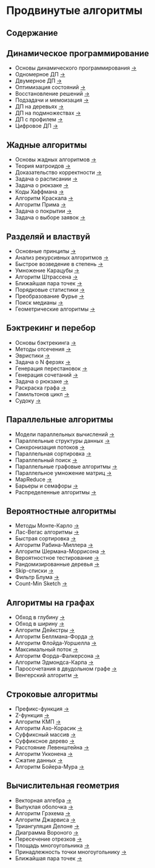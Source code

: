 # Продвинутые алгоритмы

## Содержание
## Динамическое программирование
- Основы динамического программирования [→](/notes/dp_basics.md)
- Одномерное ДП [→](/notes/one_dim_dp.md)
- Двумерное ДП [→](/notes/two_dim_dp.md)
- Оптимизация состояний [→](/notes/dp_state_opt.md)
- Восстановление решений [→](/notes/dp_solution_recovery.md)
- Подзадачи и мемоизация [→](/notes/dp_memoization.md)
- ДП на деревьях [→](/notes/tree_dp.md)
- ДП на подмножествах [→](/notes/subset_dp.md)
- ДП с профилем [→](/notes/profile_dp.md)
- Цифровое ДП [→](/notes/digit_dp.md)

## Жадные алгоритмы
- Основы жадных алгоритмов [→](/notes/greedy_basics.md)
- Теория матроидов [→](/notes/matroid_theory.md)
- Доказательство корректности [→](/notes/greedy_correctness.md)
- Задача о расписании [→](/notes/scheduling.md)
- Задача о рюкзаке [→](/notes/knapsack.md)
- Коды Хаффмана [→](/notes/huffman_codes.md)
- Алгоритм Краскала [→](/notes/kruskal.md)
- Алгоритм Прима [→](/notes/prim.md)
- Задача о покрытии [→](/notes/set_cover.md)
- Задача о выборе заявок [→](/notes/activity_selection.md)

## Разделяй и властвуй
- Основные принципы [→](/notes/divide_conquer_basics.md)
- Анализ рекурсивных алгоритмов [→](/notes/recursive_analysis.md)
- Быстрое возведение в степень [→](/notes/fast_power.md)
- Умножение Карацубы [→](/notes/karatsuba.md)
- Алгоритм Штрассена [→](/notes/strassen.md)
- Ближайшая пара точек [→](/notes/closest_pair.md)
- Порядковые статистики [→](/notes/order_statistics.md)
- Преобразование Фурье [→](/notes/fft.md)
- Поиск медианы [→](/notes/median_search.md)
- Геометрические алгоритмы [→](/notes/geometric_dc.md)

## Бэктрекинг и перебор
- Основы бэктрекинга [→](/notes/backtracking_basics.md)
- Методы отсечения [→](/notes/pruning_methods.md)
- Эвристики [→](/notes/backtracking_heuristics.md)
- Задача о N ферзях [→](/notes/n_queens.md)
- Генерация перестановок [→](/notes/permutations.md)
- Генерация сочетаний [→](/notes/combinations.md)
- Задача о рюкзаке [→](/notes/backpack.md)
- Раскраска графа [→](/notes/graph_coloring.md)
- Гамильтонов цикл [→](/notes/hamiltonian.md)
- Судоку [→](/notes/sudoku.md)

## Параллельные алгоритмы
- Модели параллельных вычислений [→](/notes/parallel_models.md)
- Параллельные структуры данных [→](/notes/parallel_ds.md)
- Синхронизация потоков [→](/notes/thread_sync.md)
- Параллельная сортировка [→](/notes/parallel_sort.md)
- Параллельный поиск [→](/notes/parallel_search.md)
- Параллельные графовые алгоритмы [→](/notes/parallel_graph.md)
- Параллельное умножение матриц [→](/notes/parallel_matrix.md)
- MapReduce [→](/notes/mapreduce.md)
- Барьеры и семафоры [→](/notes/barriers_semaphores.md)
- Распределенные алгоритмы [→](/notes/distributed.md)

## Вероятностные алгоритмы
- Методы Монте-Карло [→](/notes/monte_carlo.md)
- Лас-Вегас алгоритмы [→](/notes/las_vegas.md)
- Быстрая сортировка [→](/notes/quicksort_prob.md)
- Алгоритм Рабина-Миллера [→](/notes/rabin_miller.md)
- Алгоритм Шермана-Моррисона [→](/notes/sherwood_morrison.md)
- Вероятностное тестирование [→](/notes/prob_testing.md)
- Рандомизированные деревья [→](/notes/random_trees.md)
- Skip-списки [→](/notes/skip_lists.md)
- Фильтр Блума [→](/notes/bloom_filter.md)
- Count-Min Sketch [→](/notes/count_min.md)

## Алгоритмы на графах
- Обход в глубину [→](/notes/dfs.md)
- Обход в ширину [→](/notes/bfs.md)
- Алгоритм Дейкстры [→](/notes/dijkstra.md)
- Алгоритм Беллмана-Форда [→](/notes/bellman_ford.md)
- Алгоритм Флойда-Уоршелла [→](/notes/floyd_warshall.md)
- Максимальный поток [→](/notes/max_flow.md)
- Алгоритм Форда-Фалкерсона [→](/notes/ford_fulkerson.md)
- Алгоритм Эдмондса-Карпа [→](/notes/edmonds_karp.md)
- Паросочетания в двудольном графе [→](/notes/bipartite_matching.md)
- Венгерский алгоритм [→](/notes/hungarian.md)

## Строковые алгоритмы
- Префикс-функция [→](/notes/prefix_function.md)
- Z-функция [→](/notes/z_function.md)
- Алгоритм КМП [→](/notes/kmp.md)
- Алгоритм Ахо-Корасик [→](/notes/aho_corasick.md)
- Суффиксный массив [→](/notes/suffix_array.md)
- Суффиксное дерево [→](/notes/suffix_tree.md)
- Расстояние Левенштейна [→](/notes/levenshtein.md)
- Алгоритм Укконена [→](/notes/ukkonen.md)
- Сжатие данных [→](/notes/compression.md)
- Алгоритм Бойера-Мура [→](/notes/boyer_moore.md)

## Вычислительная геометрия
- Векторная алгебра [→](/notes/vector_algebra.md)
- Выпуклая оболочка [→](/notes/convex_hull.md)
- Алгоритм Грэхема [→](/notes/graham_scan.md)
- Алгоритм Джарвиса [→](/notes/jarvis_march.md)
- Триангуляция Делоне [→](/notes/delaunay.md)
- Диаграмма Вороного [→](/notes/voronoi.md)
- Пересечение отрезков [→](/notes/segment_intersection.md)
- Площадь многоугольника [→](/notes/polygon_area.md)
- Принадлежность точки многоугольнику [→](/notes/point_in_polygon.md)
- Ближайшая пара точек [→](/notes/closest_points.md)
